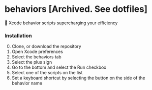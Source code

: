 # behaviors [Archived. See dotfiles]

🍎 Xcode behavior scripts supercharging your efficiency 

### Installation

0. Clone, or download the repository
1. Open Xcode preferences
2. Select the behaviors tab
3. Select the plus sign
4. Go to the bottom and select the Run checkbox
5. Select one of the scripts on the list
6. Set a keyboard shortcut by selecting the button on the side of the behavior name
